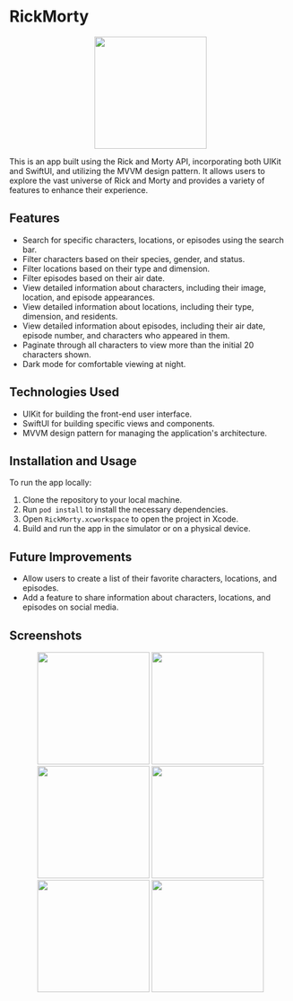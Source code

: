 # RickMorty
<p align="center">
<img src="https://user-images.githubusercontent.com/42889128/236004755-7700e40c-d498-4244-878a-dc3a87af72a9.png" width="200" height="200" />
<p>
This is an app built using the Rick and Morty API, incorporating both UIKit and SwiftUI, and utilizing the MVVM design pattern. It allows users to explore the vast universe of Rick and Morty and provides a variety of features to enhance their experience. 

## Features

- Search for specific characters, locations, or episodes using the search bar.
- Filter characters based on their species, gender, and status.
- Filter locations based on their type and dimension.
- Filter episodes based on their air date.
- View detailed information about characters, including their image, location, and episode appearances.
- View detailed information about locations, including their type, dimension, and residents.
- View detailed information about episodes, including their air date, episode number, and characters who appeared in them.
- Paginate through all characters to view more than the initial 20 characters shown.
- Dark mode for comfortable viewing at night.

## Technologies Used

- UIKit for building the front-end user interface.
- SwiftUI for building specific views and components.
- MVVM design pattern for managing the application's architecture.

## Installation and Usage

To run the app locally:

1. Clone the repository to your local machine.
2. Run `pod install` to install the necessary dependencies.
3. Open `RickMorty.xcworkspace` to open the project in Xcode.
4. Build and run the app in the simulator or on a physical device.

## Future Improvements

- Allow users to create a list of their favorite characters, locations, and episodes.
- Add a feature to share information about characters, locations, and episodes on social media.

## Screenshots

<p align="center">
  <img src="https://user-images.githubusercontent.com/42889128/236007967-6a57de9e-8f19-4129-a55c-b7c3301e0929.png" width="200"/>
  <img src="https://user-images.githubusercontent.com/42889128/236008008-e83b094a-8ff7-4a95-a5f7-d6249692c2c0.png"  width="200"/>
  <img src="https://user-images.githubusercontent.com/42889128/236008019-27de4834-f321-4777-8a8c-2b536853d7be.png"  width="200"/>
  <img src="https://user-images.githubusercontent.com/42889128/236008030-71804acc-0bfe-44f7-aa59-941e12078228.png"  width="200"/>
  <img src="https://user-images.githubusercontent.com/42889128/236203912-69ccbf4e-5d29-43ea-af20-00870344129e.png" width="200" />
  <img src="https://user-images.githubusercontent.com/42889128/236203976-9fae67c6-34bc-408a-92dd-b086e3667e56.png" width="200"/>
</p>

